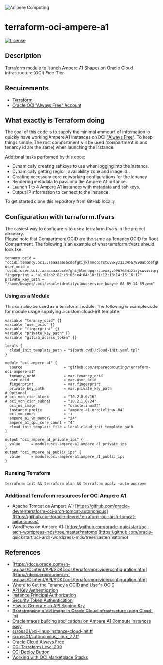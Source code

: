 ![Ampere Computing](https://avatars2.githubusercontent.com/u/34519842?s=400&u=1d29afaac44f477cbb0226139ec83f73faefe154&v=4)

# terraform-oci-ampere-a1

[![License](https://img.shields.io/badge/License-Apache%202.0-blue.svg)](https://opensource.org/licenses/Apache-2.0)

## Description

Terraform module to launch Ampere A1 Shapes on Oracle Cloud Infrastructure (OCI) Free-Tier

## Requirements

 * [Terraform](https://www.terraform.io/downloads.html)
 * [Oracle OCI "Always Free" Account](https://www.oracle.com/cloud/free/#always-free)



## What exactly is Terraform doing

The goal of this code is to supply the minimal ammount of information to quickly have working Ampere A1 instances on OCI ["Always Free"](https://www.oracle.com/cloud/free/#always-free).
To keep things simple, The root compartment will be used (compartment id and tenancy id are the same) when launching the instance.  

Addtional tasks performed by this code:

* Dynamically creating sshkeys to use when logging into the instance.
* Dynamically getting region, availability zone and image id..
* Creating necessary core networking configurations for the tenancy
* Rendering metadata to pass into the Ampere A1 instance.
* Launch 1 to 4 Ampere A1 instances with metadata and ssh keys.
* Output IP information to connect to the instance.


To get started clone this repository from GitHub locally.

## Configuration with terraform.tfvars

The easiest way to configure is to use a terraform.tfvars in the project directory.  
Please note that Compartment OCID are the same as Tenancy OCID for Root Compartment.
The following is an example of what terraform.tfvars should look like:

```
tenancy_ocid = "ocid1.tenancy.oc1..aaaaaaaabcdefghijklmnopqrstuvwxyz1234567890abcdefghijklmnopq"
user_ocid = "ocid1.user.oc1..aaaaaaaabcdefghijklmnopqrstuvwxyz0987654321zyxwvustqrponmlkj"
fingerprint = "a1:01:b2:02:c3:03:e4:04:10:11:12:13:14:15:16:17"
private_key_path = "/home/bwayne/.oci/oracleidentitycloudservice_bwayne-08-09-14-59.pem"
```

### Using as a Module

This can also be used as a terraform module.   The following is example code for module usage supplying a custom cloud-init template:


```
variable "tenancy_ocid" {}
variable "user_ocid" {}
variable "fingerprint" {}
variable "private_key_path" {}
variable "gitlab_access_token" {}

locals {
  cloud_init_template_path = "${path.cwd}/cloud-init.yaml.tpl"
}

module "oci-ampere-a1" {
  source                   = "github.com/amperecomputing/terraform-oci-ampere-a1"
  tenancy_ocid             = var.tenancy_ocid
  user_ocid                = var.user_ocid
  fingerprint              = var.fingerprint
  private_key_path         = var.private_key_path
# Optional
# oci_vcn_cidr_block       = "10.2.0.0/16"
# oci_vcn_cidr_subnet      = "10.2.1.0/24"
  oci_os_image             = "oraclelinux84"
  instance_prefix          = "ampere-a1-oraclelinux-84"
  oci_vm_count             = "1"
  ampere_a1_vm_memory      = "24"
  ampere_a1_cpu_core_count = "4"
  cloud_init_template_file = local.cloud_init_template_path
}

output "oci_ampere_a1_private_ips" {
  value     = module.oci-ampere-a1.ampere_a1_private_ips
}
output "oci_ampere_a1_public_ips" {
  value     = module.oci-ampere-a1.ampere_a1_public_ips
}
```

### Running Terraform

```
terraform init && terraform plan && terraform apply -auto-approve
```


<script id="asciicast-432487" src="https://asciinema.org/a/432487.js" async data-autoplay="true" data-size="small" data-speed="2"></script>


### Additional Terraform resources for OCI Ampere A1

* Apache Tomcat on Ampere A1: [https://github.com/oracle-devrel/terraform-oci-arch-tomcat-autonomous](https://github.com/oracle-devrel/terraform-oci-arch-tomcat-autonomous)
* WordPress on Ampere A1: [https://github.com/oracle-quickstart/oci-arch-wordpress-mds/tree/master/matomo](https://github.com/oracle-quickstart/oci-arch-wordpress-mds/tree/master/matomo)


## References

* [https://docs.oracle.com/en-us/iaas/Content/API/SDKDocs/terraformproviderconfiguration.htm](https://docs.oracle.com/en-us/iaas/Content/API/SDKDocs/terraformproviderconfiguration.htm)
* [Where to Get the Tenancy's OCID and User's OCID](https://docs.oracle.com/en-us/iaas/Content/API/Concepts/apisigningkey.htm#five)
* [API Key Authentication](https://docs.oracle.com/en-us/iaas/Content/API/SDKDocs/terraformproviderconfiguration.htm#APIKeyAuth)
* [Instance Principal Authorization](https://docs.oracle.com/en-us/iaas/Content/API/SDKDocs/terraformproviderconfiguration.htm#instancePrincipalAuth)
* [Security Token Authentication](https://docs.oracle.com/en-us/iaas/Content/API/SDKDocs/terraformproviderconfiguration.htm#securityTokenAuth)
* [How to Generate an API Signing Key](https://docs.oracle.com/en-us/iaas/Content/API/Concepts/apisigningkey.htm#two)
* [Bootstrapping a VM image in Oracle Cloud Infrastructure using Cloud-Init](https://martincarstenbach.wordpress.com/2018/11/30/bootstrapping-a-vm-image-in-oracle-cloud-infrastructure-using-cloud-init/)
* [Oracle makes building applications on Ampere A1 Compute instances easy](https://blogs.oracle.com/cloud-infrastructure/post/oracle-makes-building-applications-on-ampere-a1-compute-instances-easy?source=:ow:o:p:nav:062520CloudComputeBC)
* [scross01/oci-linux-instance-cloud-init.tf](https://gist.github.com/scross01/5a66207fdc731dd99869a91461e9e2b8)
* [scross01/autonomous_linux_7.7.tf](https://gist.github.com/scross01/bcd21c12b15787f3ae9d51d0d9b2df06)
* [Oracle Cloud Always Free](https://www.oracle.com/cloud/free/#always-free)
* [OCI Terraform Level 200](https://www.oracle.com/a/ocom/docs/terraform-200.pdf)
* [OCI Deploy Button](https://docs.oracle.com/en-us/iaas/Content/ResourceManager/Tasks/deploybutton.htm)
* [Working with OCI Marketplace Stacks](https://www.abhinavkotnala.com/?p=377)

